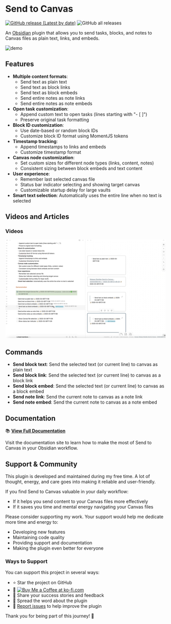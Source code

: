 # Send to Canvas

[![GitHub release (Latest by date)](https://img.shields.io/github/v/release/wenlzhang/obsidian-send-to-canvas)](https://github.com/wenlzhang/obsidian-send-to-canvas/releases) ![GitHub all releases](https://img.shields.io/github/downloads/wenlzhang/obsidian-send-to-canvas/total?color=success)

An [Obsidian](https://obsidian.md/) plugin that allows you to send tasks, blocks, and notes to Canvas files as plain text, links, and embeds.

![demo](/docs/attachment/demo.gif)

## Features

- **Multiple content formats**:
	- Send text as plain text
	- Send text as block links
	- Send text as block embeds
	- Send entire notes as note links
	- Send entire notes as note embeds
- **Open task customization**:
	- Append custom text to open tasks (lines starting with "- [ ]")
	- Preserve original task formatting
- **Block ID customization**:
	- Use date-based or random block IDs
	- Customize block ID format using MomentJS tokens
- **Timestamp tracking**:
	- Append timestamps to links and embeds
	- Customize timestamp format
- **Canvas node customization**:
	- Set custom sizes for different node types (links, content, notes)
	- Consistent sizing between block embeds and text content
- **User experience**:
	- Remember last selected canvas file
	- Status bar indicator selecting and showing target canvas
	- Customizable startup delay for large vaults
- **Smart text selection**: Automatically uses the entire line when no text is selected

## Videos and Articles

### Videos

<a href="https://youtu.be/09PXwqUVm_U?si=q_vvK1bsfpCviv70" target="_blank">
  <img src="./docs/attachment/thumbnail-demo.png" width="800" alt="Streamline Your Canvas Experience with Send to Canvas for Obsidian" />
</a>

## Commands

- **Send block text**: Send the selected text (or current line) to canvas as plain text
- **Send block link**: Send the selected text (or current line) to canvas as a block link
- **Send block embed**: Send the selected text (or current line) to canvas as a block embed
- **Send note link**: Send the current note to canvas as a note link
- **Send note embed**: Send the current note to canvas as a note embed

## Documentation

📚 **[View Full Documentation](https://ptkm.net/obsidian-send-to-canvas)**

Visit the documentation site to learn how to make the most of Send to Canvas in your Obsidian workflow.

## Support & Community

This plugin is developed and maintained during my free time. A lot of thought, energy, and care goes into making it reliable and user-friendly.

If you find Send to Canvas valuable in your daily workflow:

- If it helps you send content to your Canvas files more effectively
- If it saves you time and mental energy navigating your Canvas files

Please consider supporting my work. Your support would help me dedicate more time and energy to:

- Developing new features
- Maintaining code quality
- Providing support and documentation
- Making the plugin even better for everyone

### Ways to Support

You can support this project in several ways:

- ⭐ Star the project on GitHub
- 💝 <a href='https://ko-fi.com/C0C66C1TB' target='_blank'><img height='36' style='border:0px;height:36px;' src='https://storage.ko-fi.com/cdn/kofi1.png?v=3' border='0' alt='Buy Me a Coffee at ko-fi.com' /></a>
- 💌 Share your success stories and feedback
- 📢 Spread the word about the plugin
- 🐛 [Report issues](https://github.com/wenlzhang/obsidian-send-to-canvas/issues) to help improve the plugin

Thank you for being part of this journey! 🙏
